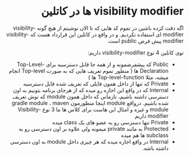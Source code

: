 <div dir="rtl">

#  visibility modifier ها در کاتلین
اگه دقت کرده باشین در تموم کد هایی که تا الان نوشیتم از هیچ گونه visibility-modifier ای استفاده نکردیم. و در واقع در کاتلین این قرارداد هست که visibility-modifier پیش فرض public است.

توی کاتلین 4 نوع visibility-modifier داریم:
-	Public که پیشفرضمونه و از همه جا قابل دسترسیه
برای Top-Level-Declaration ها ( منظور تموم تعریف هایی که به صورت Top-level انجام میشه، مثلا Top-level-function ها )
-	Private که تنها از داخل همون فایلی که تعریف شده قابل دسترسیه
-	Internal که در واقع این اجازه رو میده که از هرجای برنامه بتونیم به اون دسترسی داشته باشیم، تازمانی که داخل همون module که توش تعریف شده باشیم. درواقع module اینجا منظورمون gradle module ، maven module و غیره و امثال این هاست
برای کلاس ها ما 3 نوع Visibility-modifier داریم
-	Private تنها دسترسی رو به عضو های یک class میده
-	Protected به مانند private میمونه ولی علاوه بر اون دسترسی رو به subclass ها هم میده
-	Internal در واقع اجازه میده که هر چیزی داخل module به اون دسترسی داشته باشه.
